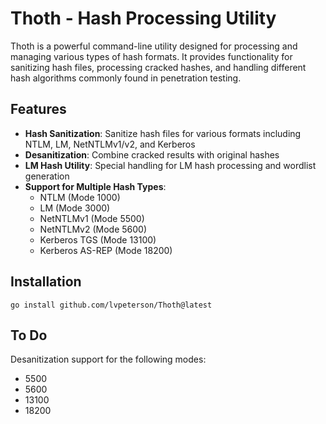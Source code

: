 # Thoth - Hash Processing Utility

Thoth is a powerful command-line utility designed for processing and managing various types of hash formats. It provides functionality for sanitizing hash files, processing cracked hashes, and handling different hash algorithms commonly found in penetration testing.

## Features

- **Hash Sanitization**: Sanitize hash files for various formats including NTLM, LM, NetNTLMv1/v2, and Kerberos
- **Desanitization**: Combine cracked results with original hashes
- **LM Hash Utility**: Special handling for LM hash processing and wordlist generation
- **Support for Multiple Hash Types**:
    - NTLM (Mode 1000)
    - LM (Mode 3000)
    - NetNTLMv1 (Mode 5500)
    - NetNTLMv2 (Mode 5600)
    - Kerberos TGS (Mode 13100)
    - Kerberos AS-REP (Mode 18200)

## Installation

`go install github.com/lvpeterson/Thoth@latest`

## To Do
Desanitization support for the following modes:
- 5500
- 5600
- 13100
- 18200